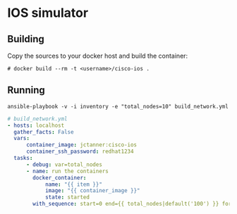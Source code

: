 # IOS simulator

## Building

Copy the sources to your docker host and build the container:

	# docker build --rm -t <username>/cisco-ios .

## Running

```shell
ansible-playbook -v -i inventory -e "total_nodes=10" build_network.yml
```

```yaml
# build_network.yml
- hosts: localhost
  gather_facts: False
  vars:
      container_image: jctanner:cisco-ios
      container_ssh_password: redhat1234
  tasks:
      - debug: var=total_nodes
      - name: run the containers
        docker_container:
            name: "{{ item }}"
            image: "{{ container_image }}"
            state: started
        with_sequence: start=0 end={{ total_nodes|default('100') }} format=switch_%02x
```
